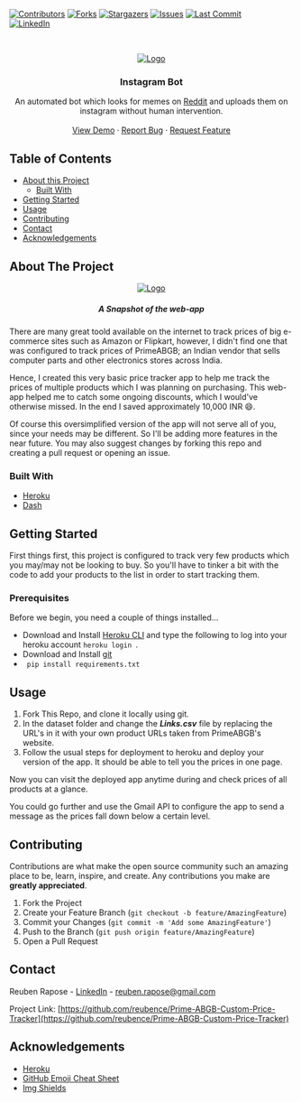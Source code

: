 <!-- PROJECT SHIELDS -->

[![Contributors][contributors-shield]][contributors-url]
[![Forks][forks-shield]][forks-url]
[![Stargazers][stars-shield]][stars-url]
[![Issues][issues-shield]][issues-url]
[![Last Commit][last-activity-shield]][last-activity-url] <br />
[![LinkedIn][linkedin-shield]][linkedin-url]
<!--[![MIT License][license-shield]][license-url]-->



<!-- PROJECT LOGO -->
<br />
<p align="center">
  <a href="https://github.com/reubence/Instagram-Bot">
    <img src="https://pythonawesome.com/content/images/2018/08/Followers-on-Instagram.jpg" alt="Logo" >
  </a>

  <h3 align="center">Instagram Bot</h3>

  <p align="center">
    An automated bot which looks for memes on <a href = "reddit.com">Reddit<a/> and uploads them on instagram without human intervention.
    <!--<br />
    <a href="https://github.com/reubence/Instagram-Bot"><strong>Explore the docs »</strong></a> -->
    <br />
    <br />
    <a href="https://price-tracker-abgb.herokuapp.com/">View Demo</a>
    ·
    <a href="https://github.com/reubence/Instagram-Bot/issues">Report Bug</a>
    ·
    <a href="https://github.com/reubence/Instagram-Bot/issues">Request Feature</a>
  </p>
</p>



<!-- TABLE OF CONTENTS -->
## Table of Contents

* [About this Project](#about-the-project)
  * [Built With](#built-with)
* [Getting Started](#getting-started)<!--* [Prerequisites](#prerequisites)  * [Installation](#installation)-->
* [Usage](#usage)<!--* [Roadmap](#roadmap)-->
* [Contributing](#contributing)<!--* [License](#license)-->
* [Contact](#contact)
* [Acknowledgements](#acknowledgements)



<!-- ABOUT THE PROJECT -->
## About The Project
<p align="center">
  <a href="https://price-tracker-abgb.herokuapp.com/">
    <img src="dataset/img.png" alt="Logo" >
  </a>
 <h5 align="center">A Snapshot of the web-app</h5>
  <p align="center">


There are many great toold available on the internet to track prices of big e-commerce sites such as Amazon or Flipkart, however, I didn't find one that was configured to track prices of PrimeABGB; an Indian vendor that sells computer parts and other electronics stores across India. 

Hence, I created this very basic price tracker app to help me track the prices of multiple products which I was planning on purchasing. This web-app helped me to catch some ongoing discounts, which I would've otherwise missed. In the end I saved approximately 10,000 INR :smile:.

Of course this oversimplified version of the app will not serve all of you, since your needs may be different. So I'll be adding more features in the near future. You may also suggest changes by forking this repo and creating a pull request or opening an issue.

### Built With

* [Heroku](https://heroku.com/)
* [Dash](https://plotly.com/dash/)



<!-- GETTING STARTED -->
## Getting Started
First things first, this project is configured to track very few products which you may/may not be looking to buy. So you'll have to tinker a bit with the code to add your products to the list in order to start tracking them.
### Prerequisites

Before we begin, you need a couple of things installed...
* Download and Install [Heroku CLI](https://devcenter.heroku.com/articles/heroku-cli) and type the following to log into your heroku account ```heroku login ```. 
* Download and Install [git](https://git-scm.com/downloads)
* ``` pip install requirements.txt```

<!-- USAGE EXAMPLES -->
## Usage

1. Fork This Repo, and clone it locally using git.
2. In the dataset folder and change the ***Links.csv*** file by replacing the URL's in it with your own product URLs taken from PrimeABGB's website. 
3. Follow the usual steps for deployment to heroku and deploy your version of the app. It should be able to tell you the prices in one page.

Now you can visit the deployed app anytime during and check prices of all products at a glance.

You could go further and use the Gmail API to configure the app to send a message as the prices fall down below a certain level.

<!-- ROADMAP 
## Roadmap

See the [open issues](https://github.com/othneildrew/Best-README-Template/issues) for a list of proposed features (and known issues).

-->

<!-- CONTRIBUTING -->
## Contributing

Contributions are what make the open source community such an amazing place to be, learn, inspire, and create. Any contributions you make are **greatly appreciated**.

1. Fork the Project
2. Create your Feature Branch (`git checkout -b feature/AmazingFeature`)
3. Commit your Changes (`git commit -m 'Add some AmazingFeature'`)
4. Push to the Branch (`git push origin feature/AmazingFeature`)
5. Open a Pull Request



<!-- LICENSE 
## License

Distributed under the MIT License. See `LICENSE` for more information.
-->


<!-- CONTACT -->
## Contact

Reuben Rapose - [LinkedIn](https://www.linkedin.com/in/reubence/) - reuben.rapose@gmail.com

Project Link: [https://github.com/reubence/Prime-ABGB-Custom-Price-Tracker](https://github.com/reubence/Prime-ABGB-Custom-Price-Tracker)



<!-- ACKNOWLEDGEMENTS -->
## Acknowledgements
* [Heroku](https://heroku.com/)
* [GitHub Emoji Cheat Sheet](https://www.webpagefx.com/tools/emoji-cheat-sheet)
* [Img Shields](https://shields.io)
<!--* [Choose an Open Source License](https://choosealicense.com)
* [GitHub Pages](https://pages.github.com)
* [Animate.css](https://daneden.github.io/animate.css)
* [Loaders.css](https://connoratherton.com/loaders)
* [Slick Carousel](https://kenwheeler.github.io/slick)
* [Smooth Scroll](https://github.com/cferdinandi/smooth-scroll)
* [Sticky Kit](http://leafo.net/sticky-kit)
* [JVectorMap](http://jvectormap.com)
* [Font Awesome](https://fontawesome.com)-->





<!-- MARKDOWN LINKS & IMAGES -->
<!-- https://www.markdownguide.org/basic-syntax/#reference-style-links -->
[last-activity-shield]: https://img.shields.io/github/last-commit/reubence/Instagram-Bot?style=flat-square
[last-activity-url]: https://github.com/reubence
[contributors-shield]: https://img.shields.io/github/contributors/reubence/Instagram-Bot.svg?style=flat-square
[contributors-url]: https://github.com/reubence
[forks-shield]: https://img.shields.io/github/forks/reubence/Instagram-Bot.svg?style=flat-square
[forks-url]: https://github.com/reubence/Instagram-Bot/network/members
[stars-shield]: https://img.shields.io/github/stars/reubence/Instagram-Bot.svg?style=flat-square
[stars-url]: https://github.com/reubence/heroku-template/stargazers
[issues-shield]: https://img.shields.io/github/issues/reubence/Instagram-Bot.svg?style=flat-square
[issues-url]: https://github.com/reubence/heroku-template/issues
[license-shield]: https://img.shields.io/github/license/reubence/Instagram-Bot.svg?style=flat-square
[license-url]: https://github.com/reubence/Instagram-Bot/blob/master/LICENSE.txt
[linkedin-shield]: https://img.shields.io/badge/-LinkedIn-black.svg?style=flat-square&logo=linkedin&colorB=555
[linkedin-url]: https://www.linkedin.com/in/reubence/
[product-screenshot]: https://lh3.googleusercontent.com/proxy/l3Fi5jqPd6axyq2qRIgC_LqGaQgY4TplQuqMBctQlzhH2wEidEIbA2BNpVOrSC7idwzDB6G_pm-tLvZMbJa6BVznty5hQH7XlSWe4XjbHO_tAgO7H7o4-3IUERI6Kqgs
